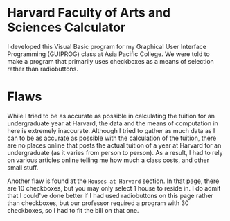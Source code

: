 # Harvard Faculty of Arts and Sciences Calculator
I developed this Visual Basic program for my Graphical User Interface Programming (GUIPROG) class at Asia Pacific College. We were told to make a program that primarily uses checkboxes as a means of selection rather than radiobuttons.

# Flaws
While I tried to be as accurate as possible in calculating the tuition for an undergraduate year at Harvard, the data and the means of computation in here is extremely inaccurate. Although I tried to gather as much data as I can to be as accurate as possible with the calculation of the tuition, there are no places online that posts the actual tuition of a year at Harvard for an undergraduate (as it varies from person to person). As a result, I had to rely on various articles online telling me how much a class costs, and other small stuff.

Another flaw is found at the `Houses at Harvard` section. In that page, there are 10 checkboxes, but you may only select 1 house to reside in. I do admit that I could've done better if I had used radiobuttons on this page rather than checkboxes, but our professor required a program with 30 checkboxes, so I had to fit the bill on that one.
